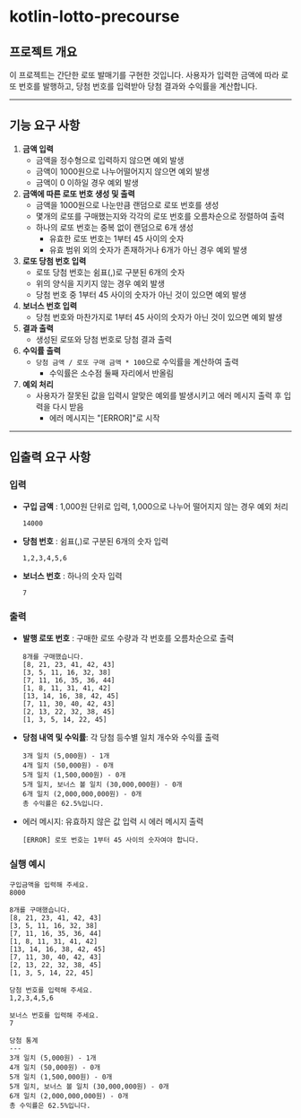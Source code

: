 # kotlin-lotto-precourse

## 프로젝트 개요

이 프로젝트는 간단한 로또 발매기를 구현한 것입니다. 사용자가 입력한 금액에 따라 로또 번호를 발행하고, 당첨 번호를 입력받아 당첨 결과와 수익률을 계산합니다.

---

## 기능 요구 사항

1. **금액 입력**
    - 금액을 정수형으로 입력하지 않으면 예외 발생
    - 금액이 1000원으로 나누어떨어지지 않으면 예외 발생
    - 금액이 0 이하일 경우 예외 발생
2. **금액에 따른 로또 번호 생성 및 출력**
    - 금액을 1000원으로 나눈만큼 랜덤으로 로또 번호를 생성
    - 몇개의 로또를 구매했는지와 각각의 로또 번호를 오름차순으로 정렬하여 출력
    - 하나의 로또 번호는 중복 없이 랜덤으로 6개 생성
        - 유효한 로또 번호는 1부터 45 사이의 숫자
        - 유효 범위 외의 숫자가 존재하거나 6개가 아닌 경우 예외 발생
3. **로또 당첨 번호 입력**
    - 로또 당첨 번호는 쉼표(,)로 구분된 6개의 숫자
    - 위의 양식을 지키지 않는 경우 예외 발생
    - 당첨 번호 중 1부터 45 사이의 숫자가 아닌 것이 있으면 예외 발생
4. **보너스 번호 입력**
    - 당첨 번호와 마찬가지로 1부터 45 사이의 숫자가 아닌 것이 있으면 예외 발생
5. **결과 출력**
    - 생성된 로또와 당첨 번호로 당첨 결과 출력
6. **수익률 출력**
    - `당첨 금액 / 로또 구매 금액 * 100`으로 수익률을 계산하여 출력
        - 수익률은 소수점 둘째 자리에서 반올림
7. **예외 처리**
    - 사용자가 잘못된 값을 입력시 알맞은 예외를 발생시키고 에러 메시지 출력 후 입력을 다시 받음
        - 에러 메시지는 "[ERROR]"로 시작

---

## 입출력 요구 사항

### 입력

- **구입 금액** : 1,000원 단위로 입력, 1,000으로 나누어 떨어지지 않는 경우 예외 처리
  ```plaintext
  14000
  ```

- **당첨 번호** : 쉼표(,)로 구분된 6개의 숫자 입력

   ```plaintext
   1,2,3,4,5,6
   ```

- **보너스 번호** : 하나의 숫자 입력

   ```plaintext
   7
   ```

### 출력

- **발행 로또 번호** : 구매한 로또 수량과 각 번호를 오름차순으로 출력

    ```plaintext
    8개를 구매했습니다.
    [8, 21, 23, 41, 42, 43] 
    [3, 5, 11, 16, 32, 38]
    [7, 11, 16, 35, 36, 44]
    [1, 8, 11, 31, 41, 42]
    [13, 14, 16, 38, 42, 45]
    [7, 11, 30, 40, 42, 43]
    [2, 13, 22, 32, 38, 45]
    [1, 3, 5, 14, 22, 45]
    ```

- **당첨 내역 및 수익률**: 각 당첨 등수별 일치 개수와 수익률 출력

    ```plaintext
    3개 일치 (5,000원) - 1개
    4개 일치 (50,000원) - 0개
    5개 일치 (1,500,000원) - 0개
    5개 일치, 보너스 볼 일치 (30,000,000원) - 0개
    6개 일치 (2,000,000,000원) - 0개
    총 수익률은 62.5%입니다.
    ```

- 에러 메시지: 유효하지 않은 값 입력 시 에러 메시지 출력

   ```plaintext
   [ERROR] 로또 번호는 1부터 45 사이의 숫자여야 합니다.
   ```

### 실행 예시

```plaintext
구입금액을 입력해 주세요.
8000

8개를 구매했습니다.
[8, 21, 23, 41, 42, 43] 
[3, 5, 11, 16, 32, 38] 
[7, 11, 16, 35, 36, 44] 
[1, 8, 11, 31, 41, 42] 
[13, 14, 16, 38, 42, 45] 
[7, 11, 30, 40, 42, 43] 
[2, 13, 22, 32, 38, 45] 
[1, 3, 5, 14, 22, 45]

당첨 번호를 입력해 주세요.
1,2,3,4,5,6

보너스 번호를 입력해 주세요.
7

당첨 통계
---
3개 일치 (5,000원) - 1개
4개 일치 (50,000원) - 0개
5개 일치 (1,500,000원) - 0개
5개 일치, 보너스 볼 일치 (30,000,000원) - 0개
6개 일치 (2,000,000,000원) - 0개
총 수익률은 62.5%입니다.
```